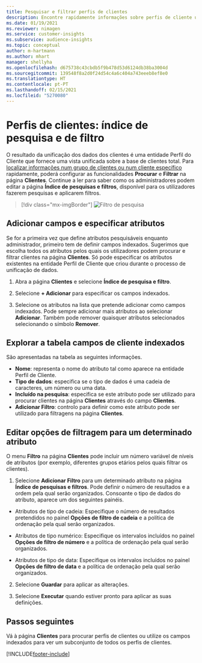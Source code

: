 ```yaml
---
title: Pesquisar e filtrar perfis de clientes
description: Encontre rapidamente informações sobre perfis de cliente unificados e filtre por atributos especificados.
ms.date: 01/19/2021
ms.reviewer: nimagen
ms.service: customer-insights
ms.subservice: audience-insights
ms.topic: conceptual
author: m-hartmann
ms.author: mhart
manager: shellyha
ms.openlocfilehash: d675738c43cbdb5f9b478d53d6124db38ba3004d
ms.sourcegitcommit: 139548f8a2d0f24d54c4a6c404a743eeeb8ef8e0
ms.translationtype: HT
ms.contentlocale: pt-PT
ms.lasthandoff: 02/15/2021
ms.locfileid: "5270080"
---
```

# <a name="customer-profiles-search--filter-index"></a>Perfis de clientes: índice de pesquisa e de filtro

O resultado da unificação dos dados dos clientes é uma entidade Perfil do Cliente que fornece uma vista unificada sobre a base de clientes total. Para [localizar informações num grupo de clientes ou num cliente específico](customer-profiles.md) rapidamente, poderá configurar as funcionalidades **Procurar** e **Filtrar** na página **Clientes**. Continue a ler para saber como os administradores podem editar a página **Índice de pesquisas e filtros**, disponível para os utilizadores fazerem pesquisas e aplicarem filtros.

> [!div class="mx-imgBorder"]
> ![Filtro de pesquisa](media/search-filter.png "Filtro de pesquisa")

## <a name="add-fields-and-specify-attributes"></a>Adicionar campos e especificar atributos

Se for a primeira vez que define atributos pesquisáveis enquanto administrador, primeiro tem de definir campos indexados. Sugerimos que escolha todos os atributos pelos quais os utilizadores podem procurar e filtrar clientes na página **Clientes**. Só pode especificar os atributos existentes na entidade Perfil de Cliente que criou durante o processo de unificação de dados.

1. Abra a página **Clientes** e selecione **Índice de pesquisa e filtro**.

2. Selecione **+ Adicionar** para especificar os campos indexados.

3. Selecione os atributos na lista que pretende adicionar como campos indexados. Pode sempre adicionar mais atributos ao selecionar **Adicionar**. Também pode remover quaisquer atributos selecionados selecionando o símbolo **Remover**.

## <a name="explore-the-indexed-customer-fields-table"></a>Explorar a tabela campos de cliente indexados

São apresentadas na tabela as seguintes informações.

- **Nome**: representa o nome do atributo tal como aparece na entidade Perfil de Cliente.
- **Tipo de dados**: especifica se o tipo de dados é uma cadeia de caracteres, um número ou uma data.
- **Incluído na pesquisa**: especifica se este atributo pode ser utilizado para procurar clientes na página **Clientes** através do campo **Clientes**.
- **Adicionar Filtro**: controlo para definir como este atributo pode ser utilizado para filtragens na página **Clientes**.

## <a name="editing-filtering-options-for-a-given-attribute"></a>Editar opções de filtragem para um determinado atributo

O menu **Filtro** na página **Clientes** pode incluir um número variável de níveis de atributos (por exemplo, diferentes grupos etários pelos quais filtrar os clientes).

1. Selecione **Adicionar Filtro** para um determinado atributo na página **Índice de pesquisas e filtros**. Pode definir o número de resultados e a ordem pela qual serão organizados. Consoante o tipo de dados do atributo, aparece um dos seguintes painéis.

- Atributos de tipo de cadeia: Especifique o número de resultados pretendidos no painel **Opções de filtro de cadeia** e a política de ordenação pela qual serão organizados.

- Atributos de tipo numérico: Especifique os intervalos incluídos no painel **Opções de filtro de número** e a política de ordenação pela qual serão organizados.

- Atributos de tipo de data: Especifique os intervalos incluídos no painel **Opções de filtro de data** e a política de ordenação pela qual serão organizados.

2. Selecione **Guardar** para aplicar as alterações.

3. Selecione **Executar** quando estiver pronto para aplicar as suas definições.

## <a name="next-steps"></a>Passos seguintes

Vá à página **Clientes** para procurar perfis de clientes ou utilize os campos indexados para ver um subconjunto de todos os perfis de clientes.


[!INCLUDE[footer-include](../includes/footer-banner.md)]